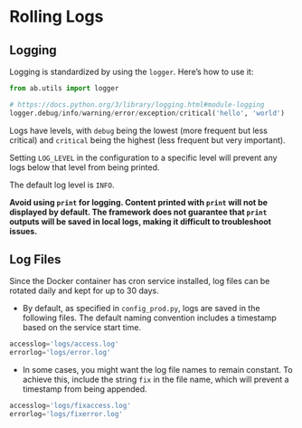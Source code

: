 # Rolling Logs

## Logging

Logging is standardized by using the `logger`. Here’s how to use it:

```python
from ab.utils import logger

# https://docs.python.org/3/library/logging.html#module-logging
logger.debug/info/warning/error/exception/critical('hello', 'world')
```

Logs have levels, with `debug` being the lowest (more frequent but less critical) and `critical` being the highest (less frequent but very important).

Setting `LOG_LEVEL` in the configuration to a specific level will prevent any logs below that level from being printed.

The default log level is `INFO`.

**Avoid using `print` for logging. Content printed with `print` will not be displayed by default. The framework does not guarantee that `print` outputs will be saved in local logs, making it difficult to troubleshoot issues.**

## Log Files

Since the Docker container has cron service installed, log files can be rotated daily and kept for up to 30 days.

- By default, as specified in `config_prod.py`, logs are saved in the following files. The default naming convention includes a timestamp based on the service start time.

```python
accesslog='logs/access.log'
errorlog='logs/error.log'
```

- In some cases, you might want the log file names to remain constant. To achieve this, include the string `fix` in the file name, which will prevent a timestamp from being appended.

```python
accesslog='logs/fixaccess.log'
errorlog='logs/fixerror.log'
```
